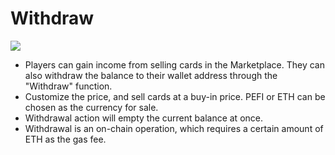 # Withdraw

![](https://lh7-us.googleusercontent.com/docsz/AD\_4nXftBlXECuuxFrrDMf\_GLOmnHLQ0hdy1I\_7t9fUOakRKPcZ70wfExRLh0KuQM9pytzqeSBewBeKxEWDCP\_Ime3q\_SngT6GxhZZ3nKR8lVsB56uOsHN-bJ3A8Dyhp2Qt4dC4wwbXsm2m2Cw6BnJYD-jgJ9WBm?key=qdtuNPyKJUVo8xyoYzDU0A)

* Players can gain income from selling cards in the Marketplace. They can also withdraw the balance to their wallet address through the "Withdraw" function.
* Customize the price, and sell cards at a buy-in price. PEFI or ETH can be chosen as the currency for sale.
* Withdrawal action will empty the current balance at once.
* Withdrawal is an on-chain operation, which requires a certain amount of ETH as the gas fee.
